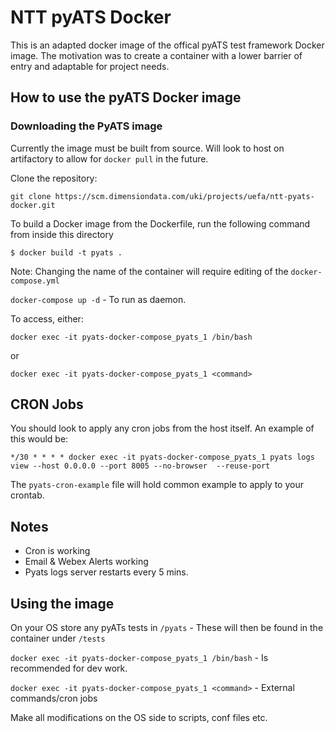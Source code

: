 #  NTT pyATS Docker

This is an adapted docker image of the offical pyATS test framework Docker image. The motivation was to create a container with a lower barrier of entry and adaptable for project needs.

## How to use the pyATS Docker image 

### Downloading the PyATS image

Currently the image must be built from source. Will look to host on artifactory to allow for `docker pull` in the future.

Clone the repository:

`git clone https://scm.dimensiondata.com/uki/projects/uefa/ntt-pyats-docker.git`

To build a Docker image from the Dockerfile, run the following command from inside this directory

`$ docker build -t pyats .`

Note: Changing the name of the container will require editing of the `docker-compose.yml`

`docker-compose up -d` - To run as daemon.

To access, either:

`docker exec -it pyats-docker-compose_pyats_1 /bin/bash`

or 

`docker exec -it pyats-docker-compose_pyats_1 <command>` 


## CRON Jobs

You should look to apply any cron jobs from the host itself. An example of this would be: 

`*/30 * * * * docker exec -it pyats-docker-compose_pyats_1 pyats logs view --host 0.0.0.0 --port 8005 --no-browser  --reuse-port`

The `pyats-cron-example` file will hold common example to apply to your crontab.

## Notes

- Cron is working
- Email & Webex Alerts working
- Pyats logs server restarts every 5 mins. 

## Using the image

On your OS store any pyATs tests in `/pyats` - These will then be found in the container under `/tests`

`docker exec -it pyats-docker-compose_pyats_1 /bin/bash` - Is recommended for dev work. 

`docker exec -it pyats-docker-compose_pyats_1 <command>` - External commands/cron jobs

Make all modifications on the OS side to scripts, conf files etc.


